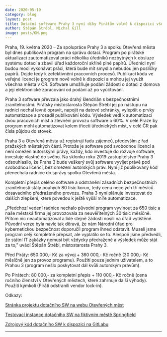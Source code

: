 ```yaml
---
date: 2020-05-19
category: blog
layout: post
title: Dotační software Prahy 3 nyní díky Pirátům volně k dispozici všem
author: Štěpán Štrébl, Michal Gill
image: posts/OM.png
---
```


Praha, 19. května 2020 – Za spolupráce Prahy 3 a spolku Otevřená města byl dnes publikován program na správu dotací. Program po pirátské aktualizaci zautomatizoval práci několika úředníků nezbytných k obsluze systému dotací a zbavil úřad každoroční skříně plné papírů. Úředníci nyní budou moci vykonávat práci, která bude mít smysl a nebudou jen poslíčky papírů. Dojde tedy k zefektivnění pracovních procesů. Publikací kódu ve veřejné licenci je program nově volně k dispozici a mohou jej využít všechna města v ČR. Software umožňuje podání žádosti o dotaci z domova a její elektronické zpracování od podání až po vyúčtování.
 
Praha 3 software převzala jako drahý šlendrián s bezpečnostními zranitelnostmi. Pirátský místostarosta Štěpán Štrébl jej po nástupu na radnici nechal levně opravit, napojit na datové schránky, vylepšit o prvky automatizace a prosadil publikování kódu. Výsledek vedl k automatizaci dvou pracovních míst a zlevnění provozu software o 60%. V celé Praze by program mohl automatizovat kolem třiceti úřednických míst, v celé ČR pak čísla půjdou do stovek.
 
Praha 3 a Otevřená města už registrují řadu zájemců, především z řad pražských městských částí. Protože je software pod svobodnou licencí a není omezen autorskými právy, každý, kdo investuje do rozvoje software, investuje vlastně do svého. Na sklonku roku 2019 zastupitelstvo Prahy 3 odsouhlasilo, že Praha 3 bude veškerý svůj software vyvíjet právě pod svobodnou licencí, bez omezení autorských práv. Nyní již publikovaný kód přenechala radnice do správy spolku Otevřená města.
 
Kompletní přepis celého software a odstranění zásadních bezpečnostních zranitelností stály  pouhých 80 tisíc korun, tedy cenu necelých tří měsíců dosavadního předraženého provozu. Praha 3 nyní plánuje investovat do dalších zlepšení, které povedou k ještě vyšší míře automatizace.
 
„Předchozí vedení radnice nechalo původní program vyvinout za 650 tisíc a naše městská firma jej provozovala za neuvěřitelných 30 tisíc měsíčně. Přitom nic neautomatizoval a lidé stejně žádosti nosili na úřad vytištěné. Původní verze byla navíc tak děravá, že nám Národní úřad pro kybernetickou bezpečnost doporučil program ihned odstavit. Museli jsme program celý kompletně přepsat, ale vyplatilo se to. Alespoň jsme předvedli, že státní IT zakázky nemusí být vždycky předražené a výsledek může stát za to,” uvádí Štěpán Štrébl, místostarosta Prahy 3.


 
Před Piráty:
650 000,- Kč za vývoj + 360 000,- Kč ročně (30 000,- Kč měsíčně jen za provoz programu). Použití pouze jedním uživatelem, a to Prahou 3 (program nešlo poskytovat dál kvůli autorským právům).

Po Pirátech:
80 000,- za kompletní přepis + 110 000,- Kč ročně (cena ročního členství v Otevřených městech, které zahrnuje další výhody). Použití kýmkoli (Piráti odstranili vendor lock-in).

Odkazy:
 
[Stránka projektu dotačního SW na webu Otevřených měst](https://www.otevrenamesta.cz/projekty/dsw)

[Testovací instance dotačního SW na fiktivním městě Springfield](https://dsw2.otevrenamesta.cz/)

[Zdrojový kód dotačního SW k dispozici na GitLabu](https://gitlab.com/otevrenamesta/praha3/dsw2)

- - -
